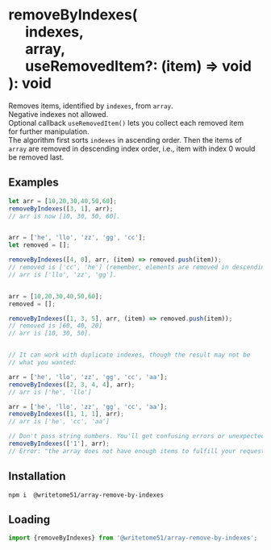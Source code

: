 # removeByIndexes(<br>&nbsp;&nbsp;&nbsp;&nbsp;&nbsp;indexes,<br>&nbsp;&nbsp;&nbsp;&nbsp;&nbsp;array,<br>&nbsp;&nbsp;&nbsp;&nbsp;&nbsp;useRemovedItem?: (item) => void<br>): void

Removes items, identified by `indexes`, from `array`.   
Negative indexes not allowed.  
Optional callback `useRemovedItem()` lets you collect each removed item  
for further manipulation.  
The algorithm first sorts `indexes` in ascending order. Then the items of  
`array` are removed in descending index order, i.e., item with index 0 would  
be removed last.

## Examples
```js
let arr = [10,20,30,40,50,60];
removeByIndexes([3, 1], arr);
// arr is now [10, 30, 50, 60].


arr = ['he', 'llo', 'zz', 'gg', 'cc'];
let removed = [];

removeByIndexes([4, 0], arr, (item) => removed.push(item));
// removed is ['cc', 'he'] (remember, elements are removed in descending index order).
// arr is ['llo', 'zz', 'gg']. 


arr = [10,20,30,40,50,60];
removed = [];

removeByIndexes([1, 3, 5], arr, (item) => removed.push(item));
// removed is [60, 40, 20]
// arr is [10, 30, 50].


// It can work with duplicate indexes, though the result may not be
// what you wanted:

arr = ['he', 'llo', 'zz', 'gg', 'cc', 'aa'];
removeByIndexes([2, 3, 4, 4], arr);
// arr is ['he', 'llo']

arr = ['he', 'llo', 'zz', 'gg', 'cc', 'aa'];
removeByIndexes([1, 1, 1], arr);
// arr is ['he', 'cc', 'aa']

// Don't pass string numbers. You'll get confusing errors or unexpected results.
removeByIndexes(['1'], arr);
// Error: "the array does not have enough items to fulfill your request"
```

## Installation
`npm i  @writetome51/array-remove-by-indexes`

## Loading
```js
import {removeByIndexes} from '@writetome51/array-remove-by-indexes';
```

